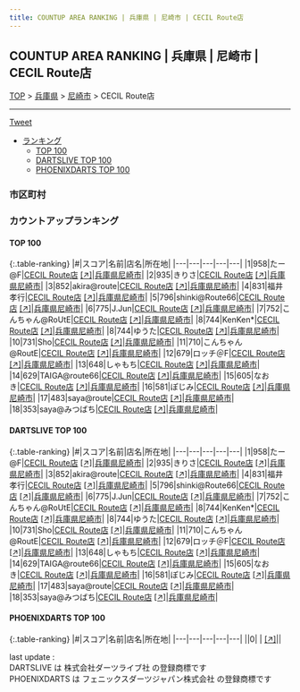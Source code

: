 ```yaml
---
title: COUNTUP AREA RANKING | 兵庫県 | 尼崎市 | CECIL Route店
---
```

## COUNTUP AREA RANKING | 兵庫県 | 尼崎市 | CECIL Route店

[TOP](/darts/rank/) > [兵庫県](/darts/rank/兵庫県/) > [尼崎市](/darts/rank/兵庫県/尼崎市/) > CECIL Route店

___

<a href="https://twitter.com/share?ref_src=twsrc%5Etfw" data-text="COUNTUP AREA RANKING | 兵庫県尼崎市CECIL Route店" class="twitter-share-button" data-hashtags="DARTSLIVE,PHOENIXDARTS,darts,ダーツ" data-show-count="false">Tweet</a>

* [ランキング](#カウントアップランキング)
    * [TOP 100](#top-100)
    * [DARTSLIVE TOP 100](#dartslive-top-100)
    * [PHOENIXDARTS TOP 100](#phoenixdarts-top-100)

### 市区町村

<ul>

</ul>

### カウントアップランキング

#### TOP 100



{:.table-ranking}
|#|スコア|名前|店名|所在地|
|---|---|---|---|---|
|1|958|<span class="rank-name-dl">たー@F</span>|<a href="/darts/rank/shops/bc479969fd58d5d1b21333aee1bd51e4.html">CECIL Route店</a> <a href="https://search.dartslive.com/jp/shop/bc479969fd58d5d1b21333aee1bd51e4">[↗]</a>|<a href="/darts/rank/兵庫県/尼崎市">兵庫県尼崎市</a>|
|2|935|<span class="rank-name-dl">きりさ</span>|<a href="/darts/rank/shops/bc479969fd58d5d1b21333aee1bd51e4.html">CECIL Route店</a> <a href="https://search.dartslive.com/jp/shop/bc479969fd58d5d1b21333aee1bd51e4">[↗]</a>|<a href="/darts/rank/兵庫県/尼崎市">兵庫県尼崎市</a>|
|3|852|<span class="rank-name-dl">akira@route</span>|<a href="/darts/rank/shops/bc479969fd58d5d1b21333aee1bd51e4.html">CECIL Route店</a> <a href="https://search.dartslive.com/jp/shop/bc479969fd58d5d1b21333aee1bd51e4">[↗]</a>|<a href="/darts/rank/兵庫県/尼崎市">兵庫県尼崎市</a>|
|4|831|<span class="rank-name-dl">福井 孝行</span>|<a href="/darts/rank/shops/bc479969fd58d5d1b21333aee1bd51e4.html">CECIL Route店</a> <a href="https://search.dartslive.com/jp/shop/bc479969fd58d5d1b21333aee1bd51e4">[↗]</a>|<a href="/darts/rank/兵庫県/尼崎市">兵庫県尼崎市</a>|
|5|796|<span class="rank-name-dl">shinki@Route66</span>|<a href="/darts/rank/shops/bc479969fd58d5d1b21333aee1bd51e4.html">CECIL Route店</a> <a href="https://search.dartslive.com/jp/shop/bc479969fd58d5d1b21333aee1bd51e4">[↗]</a>|<a href="/darts/rank/兵庫県/尼崎市">兵庫県尼崎市</a>|
|6|775|<span class="rank-name-dl">J.Jun</span>|<a href="/darts/rank/shops/bc479969fd58d5d1b21333aee1bd51e4.html">CECIL Route店</a> <a href="https://search.dartslive.com/jp/shop/bc479969fd58d5d1b21333aee1bd51e4">[↗]</a>|<a href="/darts/rank/兵庫県/尼崎市">兵庫県尼崎市</a>|
|7|752|<span class="rank-name-dl">こんちゃん@RoUtE</span>|<a href="/darts/rank/shops/bc479969fd58d5d1b21333aee1bd51e4.html">CECIL Route店</a> <a href="https://search.dartslive.com/jp/shop/bc479969fd58d5d1b21333aee1bd51e4">[↗]</a>|<a href="/darts/rank/兵庫県/尼崎市">兵庫県尼崎市</a>|
|8|744|<span class="rank-name-dl">KenKen*</span>|<a href="/darts/rank/shops/bc479969fd58d5d1b21333aee1bd51e4.html">CECIL Route店</a> <a href="https://search.dartslive.com/jp/shop/bc479969fd58d5d1b21333aee1bd51e4">[↗]</a>|<a href="/darts/rank/兵庫県/尼崎市">兵庫県尼崎市</a>|
|8|744|<span class="rank-name-dl">ゆうた</span>|<a href="/darts/rank/shops/bc479969fd58d5d1b21333aee1bd51e4.html">CECIL Route店</a> <a href="https://search.dartslive.com/jp/shop/bc479969fd58d5d1b21333aee1bd51e4">[↗]</a>|<a href="/darts/rank/兵庫県/尼崎市">兵庫県尼崎市</a>|
|10|731|<span class="rank-name-dl">Sho</span>|<a href="/darts/rank/shops/bc479969fd58d5d1b21333aee1bd51e4.html">CECIL Route店</a> <a href="https://search.dartslive.com/jp/shop/bc479969fd58d5d1b21333aee1bd51e4">[↗]</a>|<a href="/darts/rank/兵庫県/尼崎市">兵庫県尼崎市</a>|
|11|710|<span class="rank-name-dl">こんちゃん@RoutE</span>|<a href="/darts/rank/shops/bc479969fd58d5d1b21333aee1bd51e4.html">CECIL Route店</a> <a href="https://search.dartslive.com/jp/shop/bc479969fd58d5d1b21333aee1bd51e4">[↗]</a>|<a href="/darts/rank/兵庫県/尼崎市">兵庫県尼崎市</a>|
|12|679|<span class="rank-name-dl">ロッチ＠F</span>|<a href="/darts/rank/shops/bc479969fd58d5d1b21333aee1bd51e4.html">CECIL Route店</a> <a href="https://search.dartslive.com/jp/shop/bc479969fd58d5d1b21333aee1bd51e4">[↗]</a>|<a href="/darts/rank/兵庫県/尼崎市">兵庫県尼崎市</a>|
|13|648|<span class="rank-name-dl">しゃもち</span>|<a href="/darts/rank/shops/bc479969fd58d5d1b21333aee1bd51e4.html">CECIL Route店</a> <a href="https://search.dartslive.com/jp/shop/bc479969fd58d5d1b21333aee1bd51e4">[↗]</a>|<a href="/darts/rank/兵庫県/尼崎市">兵庫県尼崎市</a>|
|14|629|<span class="rank-name-dl">TAIGA@route66</span>|<a href="/darts/rank/shops/bc479969fd58d5d1b21333aee1bd51e4.html">CECIL Route店</a> <a href="https://search.dartslive.com/jp/shop/bc479969fd58d5d1b21333aee1bd51e4">[↗]</a>|<a href="/darts/rank/兵庫県/尼崎市">兵庫県尼崎市</a>|
|15|605|<span class="rank-name-dl">なおき</span>|<a href="/darts/rank/shops/bc479969fd58d5d1b21333aee1bd51e4.html">CECIL Route店</a> <a href="https://search.dartslive.com/jp/shop/bc479969fd58d5d1b21333aee1bd51e4">[↗]</a>|<a href="/darts/rank/兵庫県/尼崎市">兵庫県尼崎市</a>|
|16|581|<span class="rank-name-dl">ぽじみ</span>|<a href="/darts/rank/shops/bc479969fd58d5d1b21333aee1bd51e4.html">CECIL Route店</a> <a href="https://search.dartslive.com/jp/shop/bc479969fd58d5d1b21333aee1bd51e4">[↗]</a>|<a href="/darts/rank/兵庫県/尼崎市">兵庫県尼崎市</a>|
|17|483|<span class="rank-name-dl">saya@route</span>|<a href="/darts/rank/shops/bc479969fd58d5d1b21333aee1bd51e4.html">CECIL Route店</a> <a href="https://search.dartslive.com/jp/shop/bc479969fd58d5d1b21333aee1bd51e4">[↗]</a>|<a href="/darts/rank/兵庫県/尼崎市">兵庫県尼崎市</a>|
|18|353|<span class="rank-name-dl">saya@みつばち</span>|<a href="/darts/rank/shops/bc479969fd58d5d1b21333aee1bd51e4.html">CECIL Route店</a> <a href="https://search.dartslive.com/jp/shop/bc479969fd58d5d1b21333aee1bd51e4">[↗]</a>|<a href="/darts/rank/兵庫県/尼崎市">兵庫県尼崎市</a>|


#### DARTSLIVE TOP 100



{:.table-ranking}
|#|スコア|名前|店名|所在地|
|---|---|---|---|---|
|1|958|<span class="rank-name-dl">たー@F</span>|<a href="/darts/rank/shops/bc479969fd58d5d1b21333aee1bd51e4.html">CECIL Route店</a> <a href="https://search.dartslive.com/jp/shop/bc479969fd58d5d1b21333aee1bd51e4">[↗]</a>|<a href="/darts/rank/兵庫県/尼崎市">兵庫県尼崎市</a>|
|2|935|<span class="rank-name-dl">きりさ</span>|<a href="/darts/rank/shops/bc479969fd58d5d1b21333aee1bd51e4.html">CECIL Route店</a> <a href="https://search.dartslive.com/jp/shop/bc479969fd58d5d1b21333aee1bd51e4">[↗]</a>|<a href="/darts/rank/兵庫県/尼崎市">兵庫県尼崎市</a>|
|3|852|<span class="rank-name-dl">akira@route</span>|<a href="/darts/rank/shops/bc479969fd58d5d1b21333aee1bd51e4.html">CECIL Route店</a> <a href="https://search.dartslive.com/jp/shop/bc479969fd58d5d1b21333aee1bd51e4">[↗]</a>|<a href="/darts/rank/兵庫県/尼崎市">兵庫県尼崎市</a>|
|4|831|<span class="rank-name-dl">福井 孝行</span>|<a href="/darts/rank/shops/bc479969fd58d5d1b21333aee1bd51e4.html">CECIL Route店</a> <a href="https://search.dartslive.com/jp/shop/bc479969fd58d5d1b21333aee1bd51e4">[↗]</a>|<a href="/darts/rank/兵庫県/尼崎市">兵庫県尼崎市</a>|
|5|796|<span class="rank-name-dl">shinki@Route66</span>|<a href="/darts/rank/shops/bc479969fd58d5d1b21333aee1bd51e4.html">CECIL Route店</a> <a href="https://search.dartslive.com/jp/shop/bc479969fd58d5d1b21333aee1bd51e4">[↗]</a>|<a href="/darts/rank/兵庫県/尼崎市">兵庫県尼崎市</a>|
|6|775|<span class="rank-name-dl">J.Jun</span>|<a href="/darts/rank/shops/bc479969fd58d5d1b21333aee1bd51e4.html">CECIL Route店</a> <a href="https://search.dartslive.com/jp/shop/bc479969fd58d5d1b21333aee1bd51e4">[↗]</a>|<a href="/darts/rank/兵庫県/尼崎市">兵庫県尼崎市</a>|
|7|752|<span class="rank-name-dl">こんちゃん@RoUtE</span>|<a href="/darts/rank/shops/bc479969fd58d5d1b21333aee1bd51e4.html">CECIL Route店</a> <a href="https://search.dartslive.com/jp/shop/bc479969fd58d5d1b21333aee1bd51e4">[↗]</a>|<a href="/darts/rank/兵庫県/尼崎市">兵庫県尼崎市</a>|
|8|744|<span class="rank-name-dl">KenKen*</span>|<a href="/darts/rank/shops/bc479969fd58d5d1b21333aee1bd51e4.html">CECIL Route店</a> <a href="https://search.dartslive.com/jp/shop/bc479969fd58d5d1b21333aee1bd51e4">[↗]</a>|<a href="/darts/rank/兵庫県/尼崎市">兵庫県尼崎市</a>|
|8|744|<span class="rank-name-dl">ゆうた</span>|<a href="/darts/rank/shops/bc479969fd58d5d1b21333aee1bd51e4.html">CECIL Route店</a> <a href="https://search.dartslive.com/jp/shop/bc479969fd58d5d1b21333aee1bd51e4">[↗]</a>|<a href="/darts/rank/兵庫県/尼崎市">兵庫県尼崎市</a>|
|10|731|<span class="rank-name-dl">Sho</span>|<a href="/darts/rank/shops/bc479969fd58d5d1b21333aee1bd51e4.html">CECIL Route店</a> <a href="https://search.dartslive.com/jp/shop/bc479969fd58d5d1b21333aee1bd51e4">[↗]</a>|<a href="/darts/rank/兵庫県/尼崎市">兵庫県尼崎市</a>|
|11|710|<span class="rank-name-dl">こんちゃん@RoutE</span>|<a href="/darts/rank/shops/bc479969fd58d5d1b21333aee1bd51e4.html">CECIL Route店</a> <a href="https://search.dartslive.com/jp/shop/bc479969fd58d5d1b21333aee1bd51e4">[↗]</a>|<a href="/darts/rank/兵庫県/尼崎市">兵庫県尼崎市</a>|
|12|679|<span class="rank-name-dl">ロッチ＠F</span>|<a href="/darts/rank/shops/bc479969fd58d5d1b21333aee1bd51e4.html">CECIL Route店</a> <a href="https://search.dartslive.com/jp/shop/bc479969fd58d5d1b21333aee1bd51e4">[↗]</a>|<a href="/darts/rank/兵庫県/尼崎市">兵庫県尼崎市</a>|
|13|648|<span class="rank-name-dl">しゃもち</span>|<a href="/darts/rank/shops/bc479969fd58d5d1b21333aee1bd51e4.html">CECIL Route店</a> <a href="https://search.dartslive.com/jp/shop/bc479969fd58d5d1b21333aee1bd51e4">[↗]</a>|<a href="/darts/rank/兵庫県/尼崎市">兵庫県尼崎市</a>|
|14|629|<span class="rank-name-dl">TAIGA@route66</span>|<a href="/darts/rank/shops/bc479969fd58d5d1b21333aee1bd51e4.html">CECIL Route店</a> <a href="https://search.dartslive.com/jp/shop/bc479969fd58d5d1b21333aee1bd51e4">[↗]</a>|<a href="/darts/rank/兵庫県/尼崎市">兵庫県尼崎市</a>|
|15|605|<span class="rank-name-dl">なおき</span>|<a href="/darts/rank/shops/bc479969fd58d5d1b21333aee1bd51e4.html">CECIL Route店</a> <a href="https://search.dartslive.com/jp/shop/bc479969fd58d5d1b21333aee1bd51e4">[↗]</a>|<a href="/darts/rank/兵庫県/尼崎市">兵庫県尼崎市</a>|
|16|581|<span class="rank-name-dl">ぽじみ</span>|<a href="/darts/rank/shops/bc479969fd58d5d1b21333aee1bd51e4.html">CECIL Route店</a> <a href="https://search.dartslive.com/jp/shop/bc479969fd58d5d1b21333aee1bd51e4">[↗]</a>|<a href="/darts/rank/兵庫県/尼崎市">兵庫県尼崎市</a>|
|17|483|<span class="rank-name-dl">saya@route</span>|<a href="/darts/rank/shops/bc479969fd58d5d1b21333aee1bd51e4.html">CECIL Route店</a> <a href="https://search.dartslive.com/jp/shop/bc479969fd58d5d1b21333aee1bd51e4">[↗]</a>|<a href="/darts/rank/兵庫県/尼崎市">兵庫県尼崎市</a>|
|18|353|<span class="rank-name-dl">saya@みつばち</span>|<a href="/darts/rank/shops/bc479969fd58d5d1b21333aee1bd51e4.html">CECIL Route店</a> <a href="https://search.dartslive.com/jp/shop/bc479969fd58d5d1b21333aee1bd51e4">[↗]</a>|<a href="/darts/rank/兵庫県/尼崎市">兵庫県尼崎市</a>|


#### PHOENIXDARTS TOP 100



{:.table-ranking}
|#|スコア|名前|店名|所在地|
|---|---|---|---|---|
||0|<span class="rank-name-dl"> </span>|<a href="/darts/rank/shops/.html"></a> <a href="">[↗]</a>|<a href="/darts/rank//"></a>|


<div class="footer border-top border-gray-light mt-5 pt-3 text-right text-gray">
    last update : <span style="font-weight: italic" id="foot_last_modified"></span><br />
    DARTSLIVE は 株式会社ダーツライブ社 の登録商標です<br />
    PHOENIXDARTS は フェニックスダーツジャパン株式会社 の登録商標です<br />
</div>

<script src="https://cdnjs.cloudflare.com/ajax/libs/jquery.tablesorter/2.31.3/js/jquery.tablesorter.min.js" integrity="sha512-qzgd5cYSZcosqpzpn7zF2ZId8f/8CHmFKZ8j7mU4OUXTNRd5g+ZHBPsgKEwoqxCtdQvExE5LprwwPAgoicguNg==" crossorigin="anonymous" referrerpolicy="no-referrer"></script>
<link rel="stylesheet" href="https://cdnjs.cloudflare.com/ajax/libs/jquery.tablesorter/2.31.3/css/theme.default.min.css" integrity="sha512-wghhOJkjQX0Lh3NSWvNKeZ0ZpNn+SPVXX1Qyc9OCaogADktxrBiBdKGDoqVUOyhStvMBmJQ8ZdMHiR3wuEq8+w==" crossorigin="anonymous" referrerpolicy="no-referrer" />
<script>
$(function() {
    $(".table-ranking").tablesorter({sortList:[[0, 0]]});
    $("#foot_last_modified").text(formatDate(new Date(document.lastModified), 'yyyy-MM-dd HH:mm:ss'));
});
</script>

<script async src="https://platform.twitter.com/widgets.js" charset="utf-8"></script>